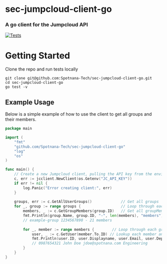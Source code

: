 # sec-jumpcloud-client-go
### A go client for the Jumpcloud API
[![Tests](https://github.com/Spotnana-Tech/sec-jumpcloud-client-go/actions/workflows/go.yml/badge.svg)](https://github.com/Spotnana-Tech/sec-jumpcloud-client-go/actions/workflows/go.yml)
# Getting Started
Clone the repo and run tests locally
```shell
git clone git@github.com:Spotnana-Tech/sec-jumpcloud-client-go.git
cd sec-jumpcloud-client-go
go test -v
```
## Example Usage
Below is a simple example of how to use the client to get all groups and their members.
```go
package main

import (
	"fmt"
	"github.com/Spotnana-Tech/sec-jumpcloud-client-go"
	"log"
	"os"
)

func main() {
	// Create a new Jumpcloud client, pulling the API key from the environment
	c, err := jcclient.NewClient(os.Getenv("JC_API_KEY"))
	if err != nil {
		log.Panic("Error creating client:", err)
	}
    
	groups, err := c.GetAllUserGroups()             // Get all groups
	for _, group := range groups {                  // Loop through each group
		members, _ := c.GetGroupMembers(group.ID)   // Get all groupMembers in each group
		fmt.Println(group.Name, group.ID, "-", len(members), "members")
		// example-group 1234567890 - 21 members
		
		for _, member := range members {        // Loop through each groupMember
			user, _ := c.GetUser(member.To.ID) // Lookup each member and get their details
			fmt.Println(user.ID, user.Displayname, user.Email, user.Department)
			// 0987654321 John Doe jdoe@spotnana.com Engineering
		}
	}
}
```
